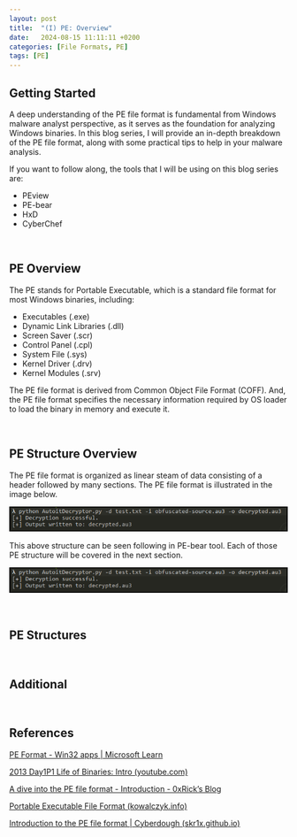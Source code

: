 ```yaml
---
layout:	post
title:  "(I) PE: Overview"
date:   2024-08-15 11:11:11 +0200
categories: [File Formats, PE]
tags: [PE]
---
```


## Getting Started

A deep understanding of the PE file format is fundamental from Windows malware analyst perspective, as it serves as the foundation for analyzing Windows binaries. In this blog series, I will provide an in-depth breakdown of the PE file format, along with some practical tips to help in your malware analysis.

If you want to follow along, the tools that I will be using on this blog series are:

- PEview
- PE-bear
- HxD
- CyberChef

<br>

## PE Overview

The PE stands for Portable Executable, which is a standard file format for most Windows binaries, including:

- Executables (.exe)
- Dynamic Link Libraries (.dll)
- Screen Saver (.scr)
- Control Panel (.cpl)
- System File (.sys)
- Kernel Driver (.drv)
- Kernel Modules (.srv)

The PE file format is derived from Common Object File Format (COFF). And, the PE file format specifies the necessary information required by OS loader to load the binary in memory and execute it.

<br>

## PE Structure Overview

The PE file format is organized as linear steam of data consisting of a header followed by many sections. The PE file format is illustrated in the image below.

![PE Illustration](/images/2024-02-13-Reversing-Malware-Internals-DarkGate/20.png)

This above structure can be seen following in PE-bear tool. Each of those PE structure will be covered in the next section.

![PE-bear](/images/2024-02-13-Reversing-Malware-Internals-DarkGate/20.png)

<br>

## PE Structures 



<br>

## Additional



<br>

## References

[PE Format - Win32 apps | Microsoft Learn](https://learn.microsoft.com/en-us/windows/win32/debug/pe-format)

[2013 Day1P1 Life of Binaries: Intro (youtube.com)](https://www.youtube.com/watch?v=ls8I__h1IYE&list=PLUFkSN0XLZ-n_Na6jwqopTt1Ki57vMIc3)

[A dive into the PE file format - Introduction - 0xRick’s Blog](https://0xrick.github.io/win-internals/pe1/)

[Portable Executable File Format (kowalczyk.info)](https://blog.kowalczyk.info/articles/pefileformat.html)

[Introduction to the PE file format | Cyberdough (skr1x.github.io)](https://skr1x.github.io/portable-executable-format/#pe-parser)
